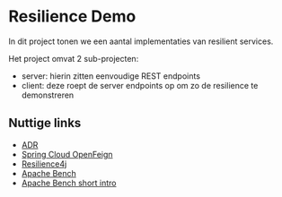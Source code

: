 # Resilience Demo
In dit project tonen we een aantal implementaties van resilient services.

Het project omvat 2 sub-projecten:
- server: hierin zitten eenvoudige REST endpoints
- client: deze roept de server endpoints op om zo de resilience te demonstreren

## Nuttige links
- [ADR](https://cognitect.com/blog/2011/11/15/documenting-architecture-decisions)
- [Spring Cloud OpenFeign](https://docs.spring.io/spring-cloud-openfeign/docs/current/reference/html/#spring-cloud-feign)
- [Resilience4j](https://resilience4j.readme.io/docs/getting-started)
- [Apache Bench](https://httpd.apache.org/docs/2.4/programs/ab.html)
- [Apache Bench short intro](https://www.petefreitag.com/item/689.cfm)
